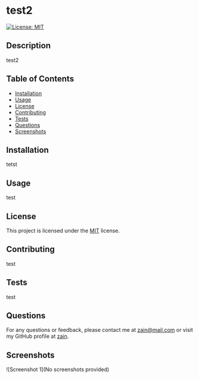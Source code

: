 
# test2

[![License: MIT](https://img.shields.io/badge/License-MIT-yellow.svg)](https://opensource.org/licenses/MIT)

## Description
test2

## Table of Contents
- [Installation](#installation)
- [Usage](#usage)
- [License](#license)
- [Contributing](#contributing)
- [Tests](#tests)
- [Questions](#questions)
- [Screenshots](#screenshots)

## Installation
tetst

## Usage
test

## License
This project is licensed under the [MIT](https://opensource.org/licenses/MIT) license.

## Contributing
test

## Tests
test

## Questions
For any questions or feedback, please contact me at zain@mail.com or visit my GitHub profile at [zain](https://github.com/zain).

## Screenshots

![Screenshot 1](No screenshots provided)


